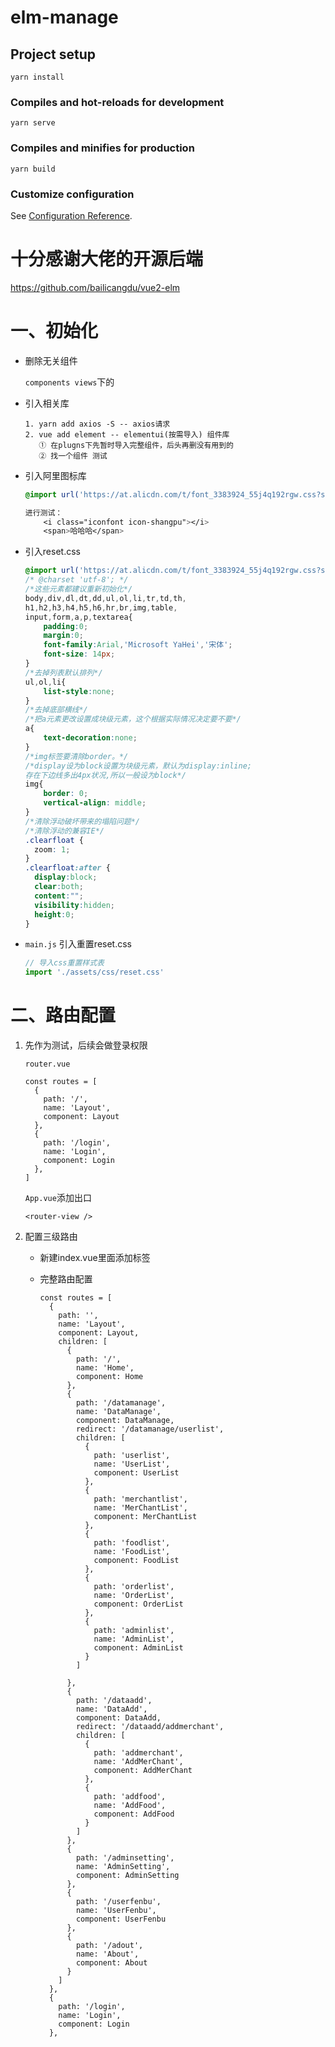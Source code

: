# elm-manage

## Project setup
```
yarn install
```

### Compiles and hot-reloads for development
```
yarn serve
```

### Compiles and minifies for production
```
yarn build
```

### Customize configuration
See [Configuration Reference](https://cli.vuejs.org/config/).

# 十分感谢大佬的开源后端

https://github.com/bailicangdu/vue2-elm

# 一、初始化

- 删除无关组件

  `components views`下的

- 引入相关库

  ```vue
  1. yarn add axios -S -- axios请求
  2. vue add element -- elementui(按需导入) 组件库
  	 ① 在plugns下先暂时导入完整组件，后头再删没有用到的
  	 ② 找一个组件 测试
  ```

- 引入阿里图标库

  ```css
  @import url('https://at.alicdn.com/t/font_3383924_55j4q192rgw.css?spm=a313x.7781069.1998910419.57&file=font_3383924_55j4q192rgw.css');
  
  进行测试：
      <i class="iconfont icon-shangpu"></i>
      <span>哈哈哈</span>
  ```

- 引入reset.css

  ```css
  @import url('https://at.alicdn.com/t/font_3383924_55j4q192rgw.css?spm=a313x.7781069.1998910419.57&file=font_3383924_55j4q192rgw.css');  // 引入阿里图标库
  /* @charset 'utf-8'; */
  /*这些元素都建议重新初始化*/
  body,div,dl,dt,dd,ul,ol,li,tr,td,th,
  h1,h2,h3,h4,h5,h6,hr,br,img,table,
  input,form,a,p,textarea{
      padding:0;
      margin:0;
      font-family:Arial,'Microsoft YaHei','宋体';
      font-size: 14px;
  }
  /*去掉列表默认排列*/
  ul,ol,li{
      list-style:none;
  }
  /*去掉底部横线*/
  /*把a元素更改设置成块级元素，这个根据实际情况决定要不要*/
  a{
      text-decoration:none;
  }
  /*img标签要清除border。*/
  /*display设为block设置为块级元素，默认为display:inline;
  存在下边线多出4px状况,所以一般设为block*/
  img{
      border: 0;
      vertical-align: middle;
  }
  /*清除浮动破坏带来的塌陷问题*/
  /*清除浮动的兼容IE*/
  .clearfloat {
  	zoom: 1;
  }
  .clearfloat:after {
  	display:block;
  	clear:both;
  	content:"";
  	visibility:hidden;
  	height:0;
  }
  ```

- `main.js` 引入重置reset.css

  ```js
  // 导入css重置样式表
  import './assets/css/reset.css'
  ```



# 二、路由配置

1. 先作为测试，后续会做登录权限

   `router.vue`

   ```vue
   const routes = [
     {
       path: '/',
       name: 'Layout',
       component: Layout
     },
     {
       path: '/login',
       name: 'Login',
       component: Login
     },
   ]
   ```

   `App.vue`添加出口

   ```vue
   <router-view />
   ```

2. 配置三级路由

   - 新建index.vue里面添加标签<router-view/>

   - 完整路由配置

     ```vue
     const routes = [
       {
         path: '',
         name: 'Layout',
         component: Layout,
         children: [
           {
             path: '/',
             name: 'Home',
             component: Home
           },
           {
             path: '/datamanage',
             name: 'DataManage',
             component: DataManage,
             redirect: '/datamanage/userlist',
             children: [
               {
                 path: 'userlist',
                 name: 'UserList',
                 component: UserList
               },
               {
                 path: 'merchantlist',
                 name: 'MerChantList',
                 component: MerChantList
               },
               {
                 path: 'foodlist',
                 name: 'FoodList',
                 component: FoodList
               },
               {
                 path: 'orderlist',
                 name: 'OrderList',
                 component: OrderList
               },
               {
                 path: 'adminlist',
                 name: 'AdminList',
                 component: AdminList
               }
             ]
     
           },
           {
             path: '/dataadd',
             name: 'DataAdd',
             component: DataAdd,
             redirect: '/dataadd/addmerchant',
             children: [
               {
                 path: 'addmerchant',
                 name: 'AddMerChant',
                 component: AddMerChant
               },
               {
                 path: 'addfood',
                 name: 'AddFood',
                 component: AddFood
               }
             ]
           },
           {
             path: '/adminsetting',
             name: 'AdminSetting',
             component: AdminSetting
           },
           {
             path: '/userfenbu',
             name: 'UserFenbu',
             component: UserFenbu
           },
           {
             path: '/adout',
             name: 'About',
             component: About
           }
         ]
       },
       {
         path: '/login',
         name: 'Login',
         component: Login
       },
     ```










